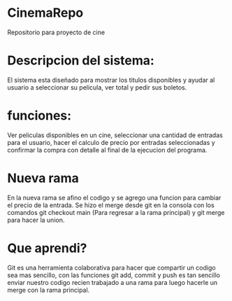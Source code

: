 # CinemaRepo
Repositorio para proyecto de cine 
# Descripcion del sistema:
El sistema esta diseñado para mostrar los titulos disponibles y ayudar al usuario a seleccionar su pelicula, ver total y pedir sus boletos.
# funciones: 
Ver peliculas disponibles en un cine, seleccionar una cantidad de
entradas para el usuario, hacer el calculo de precio por entradas seleccionadas y confirmar la compra con detalle al 
final de la ejecucion del programa.
# Nueva rama
En la nueva rama se afino el codigo y se agrego una funcion para cambiar el precio de la entrada. Se hizo el merge desde git en la consola con los comandos git checkout main (Para regresar a la rama principal) y git merge para hacer la union.
# Que aprendi?
Git es una herramienta colaborativa para hacer que compartir un codigo sea mas sencillo, con las funciones git add, commit y push es tan sencillo enviar nuestro codigo recien trabajado a una rama para luego hacerle un merge con la rama principal. 